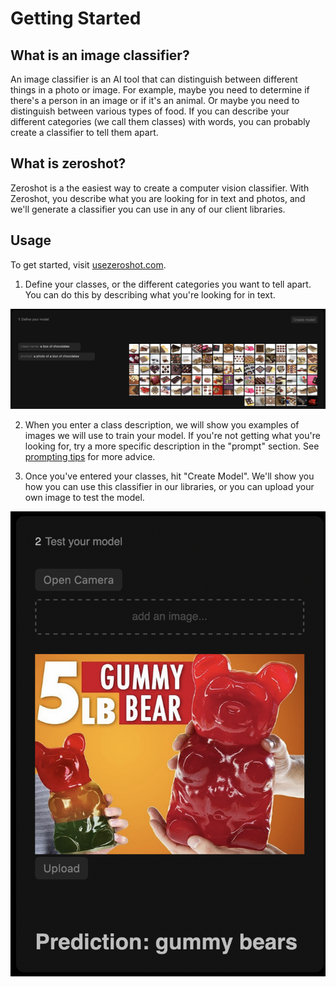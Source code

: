 # Getting Started

## What is an image classifier?

An image classifier is an AI tool that can distinguish between different things in a photo or image. For example, maybe you need to determine if there's a person in an image or if it's an animal. Or maybe you need to distinguish between various types of food. If you can describe your different categories (we call them classes) with words, you can probably create a classifier to tell them apart.

## What is zeroshot?

Zeroshot is a the easiest way to create a computer vision classifier. With Zeroshot, you describe what you are looking for in text and photos, and we'll generate a classifier you can use in any of our client libraries.

## Usage

To get started, visit [usezeroshot.com](https://www.usezeroshot.com).

1. Define your classes, or the different categories you want to tell apart. You can do this by describing what you're looking for in text.

![example prompt](images/example_prompt.png)

2. When you enter a class description, we will show you examples of images we will use to train your model. If you're not getting what you're looking for, try a more specific description in the "prompt" section. See [prompting tips](docs/prompting_tips.md) for more advice.

1. Once you've entered your classes, hit "Create Model". We'll show you how you can use this classifier in our libraries, or you can upload your own image to test the model.

![example result](images/example_result.png)
